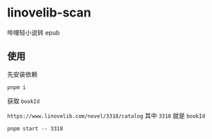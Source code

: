 # linovelib-scan

哔哩轻小说转 epub

## 使用

先安装依赖

```shell
pnpm i
```

获取 `bookId`

`https://www.linovelib.com/novel/3318/catalog` 其中 `3318` 就是 `bookId`

```
pnpm start -- 3318
```
